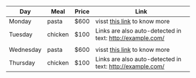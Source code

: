 | Day     | Meal    | Price | Link |
| --------|---------|-------|------|
| Monday  | pasta   | $600    |  visst [this link](https://github.com/yashfaizan/Test-Repo/blob/master/role_import_playbook/README.md) to know more |
| Tuesday | chicken | $100    | Links are also auto-detected in text: http://example.com/ |
|         |         |         |                                                           |
| Wednesday  | pasta   | $600    |  visst [this link](https://github.com/yashfaizan/Test-Repo/blob/master/role_import_playbook/README.md) to know more |
| Thursday | chicken | $100    | Links are also auto-detected in text: http://example.com/ |
